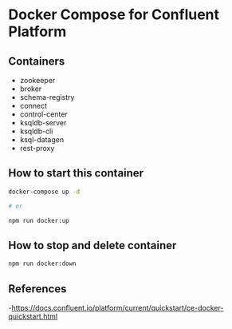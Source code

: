 # Docker Compose for Confluent Platform

## Containers

- zookeeper
- broker
- schema-registry
- connect
- control-center
- ksqldb-server
- ksqldb-cli
- ksql-datagen
- rest-proxy

## How to start this container

```bash
docker-compose up -d

# or

npm run docker:up
```

## How to stop and delete container

```bash
npm run docker:down
```

## References

-<https://docs.confluent.io/platform/current/quickstart/ce-docker-quickstart.html>
